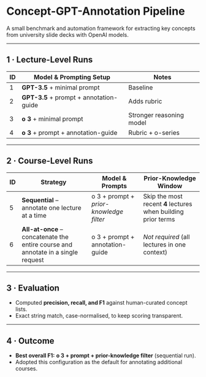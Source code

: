 # Concept-GPT-Annotation Pipeline
A small benchmark and automation framework for extracting key concepts
from university slide decks with OpenAI models.

---

## 1 · Lecture-Level Runs

| ID | Model & Prompting Setup | Notes |
|----|-------------------------|-------|
| 1  | **GPT-3.5** + minimal prompt | Baseline |
| 2  | **GPT-3.5** + prompt + annotation-guide | Adds rubric |
| 3  | **o 3** + minimal prompt | Stronger reasoning model |
| 4  | **o 3** + prompt + annotation-guide | Rubric + o-series |

---

## 2 · Course-Level Runs

| ID | Strategy | Model & Prompts | Prior-Knowledge Window |
|----|----------|-----------------|------------------------|
| 5  | **Sequential** – annotate one lecture at a time | o 3 + prompt + *prior-knowledge filter* | Skip the most recent **4** lectures when building prior terms |
| 6  | **All-at-once** – concatenate the entire course and annotate in a single request | o 3 + prompt + annotation-guide | *Not required* (all lectures in one context) |

---

## 3 · Evaluation

* Computed **precision, recall, and F1** against human-curated concept lists.  
* Exact string match, case-normalised, to keep scoring transparent.  

---

## 4 · Outcome

* **Best overall F1:** **o 3 + prompt + prior-knowledge filter** (sequential run).  
* Adopted this configuration as the default for annotating additional courses.

